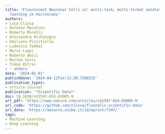 ```yaml
---
title: 'Fluorescent Neuronal Cells v2: multi-task, multi-format annotations for deep
  learning in microscopy'
authors:
- Luca Clissa
- Antonio Macaluso
- Roberto Morelli
- Alessandra Occhinegro
- Emiliana Piscitiello
- Ludovico Taddei
- Marco Luppi
- Roberto Amici
- Matteo Cerri
- Timna Hitrec
- ' others'
date: '2024-01-01'
publishDate: '2024-04-12T14:12:20.730833Z'
publication_types:
- article-journal
publication: '*Scientific Data*'
doi: 10.1038/s41597-024-03005-9
url_pdf: 'https://www.nature.com/articles/s41597-024-03005-9'
url_code: 'https://github.com/clissa/fluocells-scientific-data'
url_data: 'https://amsacta.unibo.it/id/eprint/7347/'
tags:
- Machine Learning
- Deep Learning
---
```

